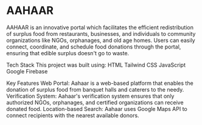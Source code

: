 # AAHAAR

AAHAAR is an innovative portal which facilitates the efficient redistribution of surplus food from restaurants, businesses, and individuals to community organizations like NGOs, orphanages, and old age homes. Users can easily connect, coordinate, and schedule food donations through the portal, ensuring that edible surplus doesn't go to waste.

Tech Stack
This project was built using:
HTML
Tailwind CSS
JavaScript
Google Firebase

Key Features
Web Portal: Aahaar is a web-based platform that enables the donation of surplus food from banquet halls and caterers to the needy.
Verification System: Aahaar's verification system ensures that only authorized NGOs, orphanages, and certified organizations can receive donated food.
Location-based Search: Aahaar uses Google Maps API to connect recipients with the nearest available donors.
